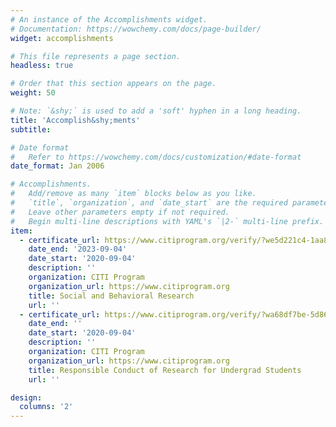 ```yaml
---
# An instance of the Accomplishments widget.
# Documentation: https://wowchemy.com/docs/page-builder/
widget: accomplishments

# This file represents a page section.
headless: true

# Order that this section appears on the page.
weight: 50

# Note: `&shy;` is used to add a 'soft' hyphen in a long heading.
title: 'Accomplish&shy;ments'
subtitle:

# Date format
#   Refer to https://wowchemy.com/docs/customization/#date-format
date_format: Jan 2006

# Accomplishments.
#   Add/remove as many `item` blocks below as you like.
#   `title`, `organization`, and `date_start` are the required parameters.
#   Leave other parameters empty if not required.
#   Begin multi-line descriptions with YAML's `|2-` multi-line prefix.
item:
  - certificate_url: https://www.citiprogram.org/verify/?we5d221c4-1aa8-41f8-a3d8-0ab699ccea78-38185478
    date_end: '2023-09-04'
    date_start: '2020-09-04'
    description: ''
    organization: CITI Program
    organization_url: https://www.citiprogram.org
    title: Social and Behavioral Research
    url: ''
  - certificate_url: https://www.citiprogram.org/verify/?wa68df7be-5d86-472f-8ed1-27da99676120-38185480
    date_end: ''
    date_start: '2020-09-04'
    description: ''
    organization: CITI Program
    organization_url: https://www.citiprogram.org
    title: Responsible Conduct of Research for Undergrad Students
    url: ''

design:
  columns: '2'
---
```

